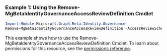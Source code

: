### Example 1: Using the Remove-MgBetaIdentityGovernanceAccessReviewDefinition Cmdlet
```powershell
Import-Module Microsoft.Graph.Beta.Identity.Governance
Remove-MgBetaIdentityGovernanceAccessReviewDefinition -AccessReviewScheduleDefinitionId $accessReviewScheduleDefinitionId
```
This example shows how to use the Remove-MgBetaIdentityGovernanceAccessReviewDefinition Cmdlet.
To learn about permissions for this resource, see the [permissions reference](/graph/permissions-reference).
